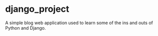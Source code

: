 # django_project

A simple blog web application used to learn some of the ins and outs of Python and Django.
